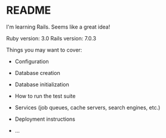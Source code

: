 # README


I'm learning Rails. Seems like a great idea! 

Ruby version: 3.0
Rails version: 7.0.3

Things you may want to cover:



* Configuration

* Database creation

* Database initialization

* How to run the test suite

* Services (job queues, cache servers, search engines, etc.)

* Deployment instructions

* ...

